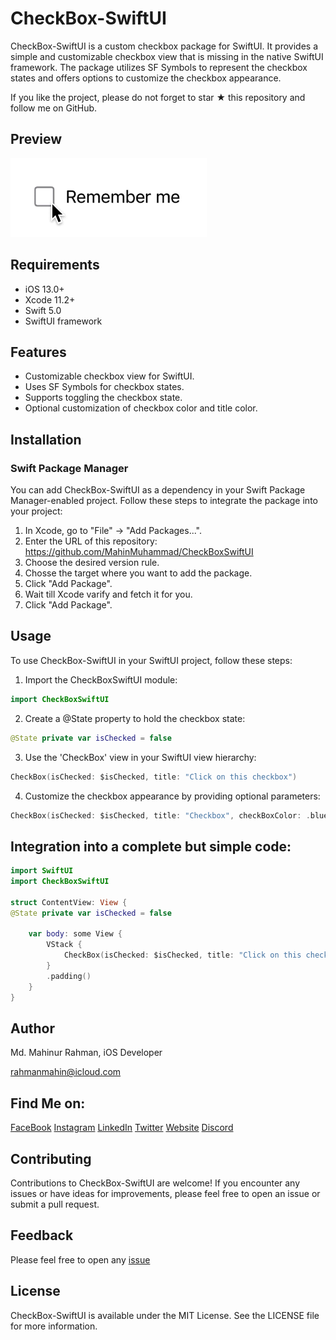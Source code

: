 # CheckBox-SwiftUI

CheckBox-SwiftUI is a custom checkbox package for SwiftUI. It provides a simple and customizable checkbox view 
that is missing in the native SwiftUI framework. The package utilizes SF Symbols to represent the checkbox states and 
offers options to customize the checkbox appearance.

If you like the project, please do not forget to star ★ this repository and follow me on GitHub.

## Preview

![preview of checkbox](/Graphics/CheckBoxDemo.gif) 

## Requirements

* iOS 13.0+
* Xcode 11.2+
* Swift 5.0
* SwiftUI framework

## Features

* Customizable checkbox view for SwiftUI.
* Uses SF Symbols for checkbox states.
* Supports toggling the checkbox state.
* Optional customization of checkbox color and title color.

## Installation

### **Swift Package Manager**

You can add CheckBox-SwiftUI as a dependency in your Swift Package Manager-enabled project. 
Follow these steps to integrate the package into your project:

1. In Xcode, go to "File" -> "Add Packages...".
2. Enter the URL of this repository: https://github.com/MahinMuhammad/CheckBoxSwiftUI
3. Choose the desired version rule.
4. Chosse the target where you want to add the package.
5. Click "Add Package".
6. Wait till Xcode varify and fetch it for you.
7. Click "Add Package".

## Usage

To use CheckBox-SwiftUI in your SwiftUI project, follow these steps:

1. Import the CheckBoxSwiftUI module:
```swift
import CheckBoxSwiftUI
```

2. Create a @State property to hold the checkbox state:
```swift
@State private var isChecked = false
```

3. Use the 'CheckBox' view in your SwiftUI view hierarchy:
```swift
CheckBox(isChecked: $isChecked, title: "Click on this checkbox")
```

4. Customize the checkbox appearance by providing optional parameters:
```swift
CheckBox(isChecked: $isChecked, title: "Checkbox", checkBoxColor: .blue, titleColor: .black)
```
## Integration into a complete but simple code:

```swift
import SwiftUI
import CheckBoxSwiftUI

struct ContentView: View {
@State private var isChecked = false

    var body: some View {
        VStack {
            CheckBox(isChecked: $isChecked, title: "Click on this checkbox")
        }
        .padding()
    }
}

```

## Author

Md. Mahinur Rahman, iOS Developer

rahmanmahin@icloud.com

## Find Me on:

[FaceBook](https://web.facebook.com/mahin5muhammad)
[Instagram](https://www.instagram.com/mahin5muhammad/)
[LinkedIn](https://www.linkedin.com/in/rahmanmahin/)
[Twitter](https://twitter.com/ImMahin)
[Website](https://mahinmuhammad.github.io/view/home.html)
[Discord](http://discordapp.com/users/Ghost_Friday#2625)


## Contributing

Contributions to CheckBox-SwiftUI are welcome! If you encounter any issues or have ideas for improvements, 
please feel free to open an issue or submit a pull request.

## Feedback

Please feel free to open any [issue](https://github.com/MahinMuhammad/CheckBoxSwiftUI/issues)

## License

CheckBox-SwiftUI is available under the MIT License. See the LICENSE file for more information.

